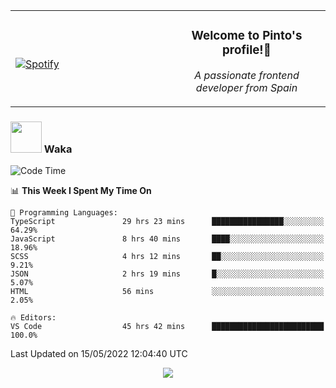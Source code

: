 <table width="100%" align="center"> 
  <tr>
  <td width="50%">
      
&nbsp; <br> [![Spotify](https://novatorem-zeta-rust.vercel.app/api/spotify)](https://open.spotify.com/user/novatorem-zeta-rust)

  </td>
  <td width="50%">
    <h3 align="center">Welcome to Pinto's profile!👋</h3>
    <p align="center"><em>A passionate frontend developer from Spain</em></p>
  </td>
  </table>

### <img src="https://media.giphy.com/media/VgCDAzcKvsR6OM0uWg/giphy.gif" width="50"> Waka

  <!--START_SECTION:waka-->
![Code Time](http://img.shields.io/badge/Code%20Time-368%20hrs%2041%20mins-blue)

📊 **This Week I Spent My Time On** 

```text
💬 Programming Languages: 
TypeScript               29 hrs 23 mins      ████████████████░░░░░░░░░   64.29% 
JavaScript               8 hrs 40 mins       ████░░░░░░░░░░░░░░░░░░░░░   18.96% 
SCSS                     4 hrs 12 mins       ██░░░░░░░░░░░░░░░░░░░░░░░   9.21% 
JSON                     2 hrs 19 mins       █░░░░░░░░░░░░░░░░░░░░░░░░   5.07% 
HTML                     56 mins             ░░░░░░░░░░░░░░░░░░░░░░░░░   2.05%

🔥 Editors: 
VS Code                  45 hrs 42 mins      █████████████████████████   100.0%

```


 Last Updated on 15/05/2022 12:04:40 UTC
<!--END_SECTION:waka-->

<div align="center">
<img src="https://github-readme-stats-gilt-tau.vercel.app/api/top-langs/?username=pinto-hub&layout=compact&theme=dracula" />
</div>
